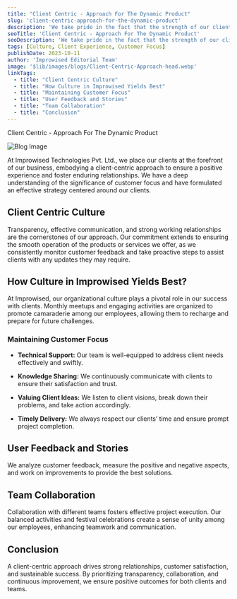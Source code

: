 ```yaml
---
title: "Client Centric - Approach For The Dynamic Product"
slug: 'client-centric-approach-for-the-dynamic-product'
description: 'We take pride in the fact that the strength of our client relationships directly correlates with the positive experiences our clients have. Transparency, effective communication, and strong working relationships are the cornerstones of our approach. Rather than focusing solely on outputs, we prioritize outcomes, making our approach unique and results-driven.'
seoTitle: 'Client Centric - Approach For The Dynamic Product'
seoDescription: 'We take pride in the fact that the strength of our client relationships directly correlates with the positive experiences our clients have.'
tags: [Culture, Client Experience, Customer Focus]
publishDate: 2023-10-11
author: 'Improwised Editorial Team'
image: '$lib/images/blogs/Client-Centric-Approach-head.webp'
linkTags:
  - title: "Client Centric Culture"
  - title: "How Culture in Improwised Yields Best"
  - title: "Maintaining Customer Focus"
  - title: "User Feedback and Stories"
  - title: "Team Collaboration"
  - title: "Conclusion"
---
```



Client Centric - Approach For The Dynamic Product

![Blog Image]($lib/images/blogs/Client-Centric-Approach-body.webp)

At Improwised Technologies Pvt. Ltd., we place our clients at the forefront of our business, embodying a client-centric approach to ensure a positive experience and foster enduring relationships. We have a deep understanding of the significance of customer focus and have formulated an effective strategy centered around our clients.

## Client Centric Culture

Transparency, effective communication, and strong working relationships are the cornerstones of our approach. Our commitment extends to ensuring the smooth operation of the products or services we offer, as we consistently monitor customer feedback and take proactive steps to assist clients with any updates they may require.

## How Culture in Improwised Yields Best?

At Improwised, our organizational culture plays a pivotal role in our success with clients. Monthly meetups and engaging activities are organized to promote camaraderie among our employees, allowing them to recharge and prepare for future challenges.

### Maintaining Customer Focus

- **Technical Support:** Our team is well-equipped to address client needs effectively and swiftly.

- **Knowledge Sharing:** We continuously communicate with clients to ensure their satisfaction and trust.

- **Valuing Client Ideas:** We listen to client visions, break down their problems, and take action accordingly.

- **Timely Delivery:** We always respect our clients’ time and ensure prompt project completion.


## User Feedback and Stories

We analyze customer feedback, measure the positive and negative aspects, and work on improvements to provide the best solutions.

## Team Collaboration

Collaboration with different teams fosters effective project execution. Our balanced activities and festival celebrations create a sense of unity among our employees, enhancing teamwork and communication.

## Conclusion

A client-centric approach drives strong relationships, customer satisfaction, and sustainable success. By prioritizing transparency, collaboration, and continuous improvement, we ensure positive outcomes for both clients and teams.

